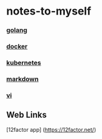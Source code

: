 # notes-to-myself


### [golang](cheatsheets/golang)

### [docker](cheatsheets/docker)

### [kubernetes](cheatsheets/kubernetes)

### [markdown](cheatsheets/markdown-cheatsheet.pdf)

### [vi](cheatsheets/vi-cheatsheet.pdf)


## Web Links

[12factor app] (https://12factor.net/)


